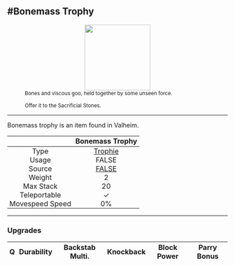 <meta property="og:title" content="Bonemass Trophy - MoreValheim" /><meta property="og:type" content="website" /><meta property="og:image" content="/assets/bonemass_trophy.png" /><meta property="og:description" content="Bonemass Trophy is an item found in Valheim." /><meta name="theme-color" content="#546D78"><meta name="twitter:card" content="summary_large_image">
#Bonemass Trophy
-------------
<style>img {width:20px;}.tb {width:150px;display: block;margin-left: auto;margin-right: auto;}</style>

<style>.md-typeset table:not([class]) th:not([align]) {min-width:unset!important;}</style>
<style>td{padding:0em 0.3em!important;text-align:center!important;border-left:.05rem solid var(--md-default-fg-color--lightest)}</style>

<style>th{padding:0.1em 0.3em!important;text-align:center!important;font-weight:bold}</style>

<style>pre{text-align:right!important}</style>
<style>table tr td:first-child {border-left: 0;};</style>

<figure><img src="/assets/bonemass_trophy.png" class="tb" /><figcaption><small>Bones and viscous goo, held together by some unseen force.

Offer it to the Sacrificial Stones.</small></figcaption></figure>

-------------

Bonemass trophy is an item found in Valheim.

|        | Bonemass Trophy              |
| ----------- | ------------------------------------ |
| Type | [Trophie](../../types/trophie)
| Usage | FALSE<br>
| Source | [FALSE](../../items/false)
| Weight | 2 |
| Max Stack | 20 |
| Teleportable | ✓
| Movespeed Speed | 0%


-------------

### Upgrades
| Q | Durability | Backstab Multi. | Knockback | Block Power | Parry Bonus
| - | - | - | - | - | - 

